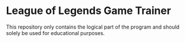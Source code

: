 # League of Legends Game Trainer


This repository only contains the logical part of the program and should solely be used for educational purposes.